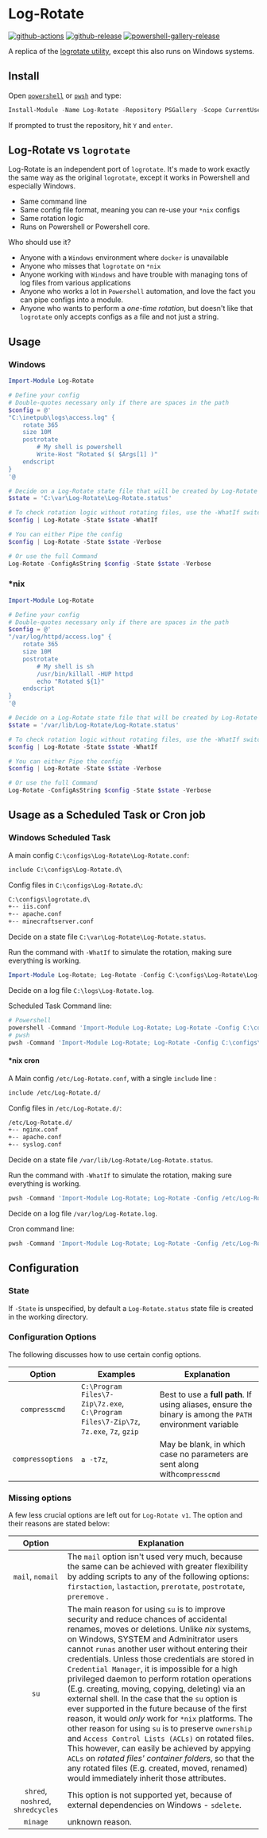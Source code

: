 # Log-Rotate

[![github-actions](https://github.com/theohbrothers/Log-Rotate/actions/workflows/ci-master-pr.yml/badge.svg?branch=master)](https://github.com/theohbrothers/Log-Rotate/actions/workflows/ci-master-pr.yml)
[![github-release](https://img.shields.io/github/v/release/theohbrothers/Log-Rotate?style=flat-square)](https://github.com/theohbrothers/Log-Rotate/releases/)
[![powershell-gallery-release](https://img.shields.io/powershellgallery/v/Log-Rotate?logo=powershell&logoColor=white&label=PSGallery&labelColor=&style=flat-square)](https://www.powershellgallery.com/packages/Log-Rotate/)

A replica of the [logrotate utility](https://github.com/logrotate/logrotate "logrotate utility"), except this also runs on Windows systems.

## Install

Open [`powershell`](https://docs.microsoft.com/en-us/powershell/scripting/windows-powershell/install/installing-windows-powershell?view=powershell-5.1) or [`pwsh`](https://github.com/powershell/powershell#-powershell) and type:

```powershell
Install-Module -Name Log-Rotate -Repository PSGallery -Scope CurrentUser -Verbose
```

If prompted to trust the repository, hit `Y` and `enter`.

## Log-Rotate vs `logrotate`

Log-Rotate is an independent port of `logrotate`. It's made to work exactly the same way as the original `logrotate`, except it works in Powershell and especially Windows.

- Same command line
- Same config file format, meaning you can re-use your `*nix` configs
- Same rotation logic
- Runs on Powershell or Powershell core.

Who should use it?

- Anyone with a `Windows` environment where `docker` is unavailable
- Anyone who misses that `logrotate` on `*nix`
- Anyone working with `Windows` and have trouble with managing tons of log files from various applications
- Anyone who works a lot in `Powershell` automation, and love the fact you can pipe configs into a module.
- Anyone who wants to perform a *one-time rotation*, but doesn't like that `logrotate` only accepts configs as a file and not just a string.

## Usage

### Windows

```powershell
Import-Module Log-Rotate

# Define your config
# Double-quotes necessary only if there are spaces in the path
$config = @'
"C:\inetpub\logs\access.log" {
    rotate 365
    size 10M
    postrotate
        # My shell is powershell
        Write-Host "Rotated $( $Args[1] )"
    endscript
}
'@

# Decide on a Log-Rotate state file that will be created by Log-Rotate
$state = 'C:\var\Log-Rotate\Log-Rotate.status'

# To check rotation logic without rotating files, use the -WhatIf switch (implies -Verbose)
$config | Log-Rotate -State $state -WhatIf

# You can either Pipe the config
$config | Log-Rotate -State $state -Verbose

# Or use the full Command
Log-Rotate -ConfigAsString $config -State $state -Verbose
```

### *nix

```powershell
Import-Module Log-Rotate

# Define your config
# Double-quotes necessary only if there are spaces in the path
$config = @'
"/var/log/httpd/access.log" {
    rotate 365
    size 10M
    postrotate
        # My shell is sh
        /usr/bin/killall -HUP httpd
        echo "Rotated ${1}"
    endscript
}
'@

# Decide on a Log-Rotate state file that will be created by Log-Rotate
$state = '/var/lib/Log-Rotate/Log-Rotate.status'

# To check rotation logic without rotating files, use the -WhatIf switch (implies -Verbose)
$config | Log-Rotate -State $state -WhatIf

# You can either Pipe the config
$config | Log-Rotate -State $state -Verbose

# Or use the full Command
Log-Rotate -ConfigAsString $config -State $state -Verbose
```

## Usage as a Scheduled Task or Cron job

### Windows Scheduled Task

A main config `C:\configs\Log-Rotate\Log-Rotate.conf`:

```txt
include C:\configs\Log-Rotate.d\
```

Config files in `C:\configs\Log-Rotate.d\`:

```txt
C:\configs\logrotate.d\
+-- iis.conf
+-- apache.conf
+-- minecraftserver.conf
```

Decide on a state file `C:\var\Log-Rotate\Log-Rotate.status`.

Run the command with `-WhatIf` to simulate the rotation, making sure everything is working.

```powershell
Import-Module Log-Rotate; Log-Rotate -Config C:\configs\Log-Rotate\Log-Rotate.conf -State C:\var\Log-Rotate\Log-Rotate.status -Verbose -WhatIf
```

Decide on a log file  `C:\logs\Log-Rotate.log`.

Scheduled Task Command line:

```powershell
# Powershell
powershell -Command 'Import-Module Log-Rotate; Log-Rotate -Config C:\configs\Log-Rotate\Log-Rotate.conf -State C:\var\Log-Rotate\Log-Rotate.status -Verbose' >> C:\logs\Log-Rotate.log
# pwsh
pwsh -Command 'Import-Module Log-Rotate; Log-Rotate -Config C:\configs\Log-Rotate\Log-Rotate.conf -State C:\var\Log-Rotate\Log-Rotate.status -Verbose' >> C:\logs\Log-Rotate.log
```

#### *nix cron

A Main config `/etc/Log-Rotate.conf`, with a single `include` line :

```txt
include /etc/Log-Rotate.d/
```

Config files in `/etc/Log-Rotate.d/`:

```txt
/etc/Log-Rotate.d/
+-- nginx.conf
+-- apache.conf
+-- syslog.conf
```

Decide on a state file `/var/lib/Log-Rotate/Log-Rotate.status`.

Run the command with `-WhatIf` to simulate the rotation, making sure everything is working.

```powershell
pwsh -Command 'Import-Module Log-Rotate; Log-Rotate -Config /etc/Log-Rotate.conf -State /var/lib/Log-Rotate/Log-Rotate.status -Verbose -WhatIf'
```

Decide on a log file `/var/log/Log-Rotate.log`.

Cron command line:

```powershell
pwsh -Command 'Import-Module Log-Rotate; Log-Rotate -Config /etc/Log-Rotate.conf -State /var/lib/Log-Rotate/Log-Rotate.status -Verbose' >> /var/log/Log-Rotate.log
```

## Configuration

### State

If `-State` is unspecified, by default a `Log-Rotate.status` state file is created in the working directory.

### Configuration Options

The following discusses how to use certain config options.

|  Option  | Examples | Explanation |
|:--------:|----------|-------------|
| `compresscmd` | `C:\Program Files\7-Zip\7z.exe`, `C:\Program Files\7-Zip\7z`, `7z.exe`, `7z`, `gzip` | Best to use a **full path**. If using aliases, ensure the binary is among the `PATH` environment variable |
| `compressoptions` | `a -t7z`, ` ` | May be blank, in which case no parameters are sent along with`compresscmd`

### Missing options

A few less crucial options are left out for `Log-Rotate v1`. The option and their reasons are stated below:

| Option | Explanation |
:-------:|-------------
| `mail`, `nomail` | The `mail` option isn't used very much, because the same can be achieved with greater flexibility by adding scripts to any of the following options: `firstaction`, `lastaction`, `prerotate`, `postrotate`, `preremove` .  |
| `su`    | The main reason for using `su` is to improve security and reduce chances of accidental renames, moves or deletions. Unlike *nix* systems, on Windows, SYSTEM and Adminitrator users cannot `runas` another user without entering their credentials. Unless those credentials are stored in `Credential Manager`, it is impossible for a high privileged daemon to perform rotation operations (E.g. creating, moving, copying, deleting) via an external shell. In the case that the `su` option is ever supported in the future because of the first reason, it would *only* work for `*nix` platforms. The other reason for using `su` is to preserve `ownership` and `Access Control Lists (ACLs)` on rotated files. This however, can easily be achieved by appying `ACLs` on *rotated files' container folders*, so that the any rotated files (E.g. created, moved, renamed) would immediately inherit those attributes.
| `shred`, `noshred`, `shredcycles` | This option is not supported yet, because of external dependencies on Windows - `sdelete`.
| `minage`    | unknown reason.
